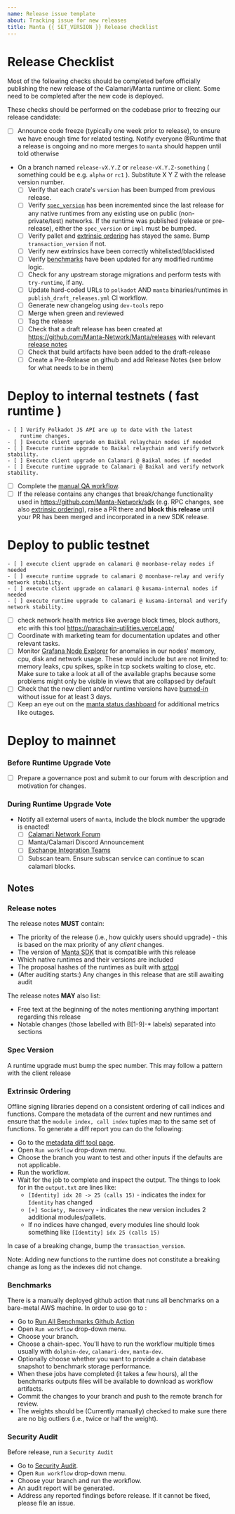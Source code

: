 ```yaml
---
name: Release issue template
about: Tracking issue for new releases
title: Manta {{ SET_VERSION }} Release checklist
---
```

# Release Checklist

Most of the following checks should be completed before officially publishing the new release
of the Calamari/Manta runtime or client. Some need to be completed after the new code is deployed.

These checks should be performed on the codebase prior to freezing our release candidate:

- [ ] Announce code freeze (typically one week prior to release), to ensure we have enough time for related testing. Notify everyone @Runtime that a release is ongoing and no more merges to `manta` should happen until told otherwise
- On a branch named `release-vX.Y.Z` or `release-vX.Y.Z-something` ( something could be e.g. `alpha` or `rc1` ). Substitute X Y Z with the release version number.
    - [ ] Verify that each crate's `version` has been bumped from previous release.
    - [ ] Verify [`spec_version`](#spec-version) has been incremented since the
        last release for any native runtimes from any existing use on public
        (non-private/test) networks. If the runtime was published (release or pre-release), either
        the `spec_version` or `impl` must be bumped.
    - [ ] Verify pallet and [extrinsic ordering](#extrinsic-ordering) has stayed
        the same. Bump `transaction_version` if not.
    - [ ] Verify new extrinsics have been correctly whitelisted/blacklisted
    - [ ] Verify [benchmarks](#benchmarks) have been updated for any modified
        runtime logic.
    - [ ] Check for any upstream storage migrations and perform tests with `try-runtime`, if any.
    - [ ] Update hard-coded URLs to `polkadot` AND `manta` binaries/runtimes in `publish_draft_releases.yml` CI workflow.
    - [ ] Generate new changelog using `dev-tools` repo
    - [ ] Merge when green and reviewed
    - [ ] Tag the release
    - [ ] Check that a draft release has been created at https://github.com/Manta-Network/Manta/releases with relevant [release notes](#release-notes)
    - [ ] Check that build artifacts have been added to the
        draft-release
    - [ ] Create a Pre-Release on github and add Release Notes (see below for what needs to be in them)

# Deploy to internal testnets ( fast runtime )
    - [ ] Verify Polkadot JS API are up to date with the latest
        runtime changes.
    - [ ] Execute client upgrade on Baikal relaychain nodes if needed
    - [ ] Execute runtime upgrade to Baikal relaychain and verify network stability.
    - [ ] Execute client upgrade on Calamari @ Baikal nodes if needed
    - [ ] Execute runtime upgrade to Calamari @ Baikal and verify network stability.
- [ ] Complete the [manual QA workflow](https://www.notion.so/mantanetwork/d55be01354bb4f579b16d6e34df9e2e1?v=dcfa54e2b4a343ad9b899574ddb94a1c).
- [ ] If the release contains any changes that break/change functionality used in https://github.com/Manta-Network/sdk (e.g. RPC changes, see also [extrinsic ordering](#extrinsic-ordering)), raise a PR there and **block this release** until your PR has been merged and incorporated in a new SDK release.

# Deploy to public testnet
    - [ ] execute client upgrade on calamari @ moonbase-relay nodes if needed
    - [ ] execute runtime upgrade to calamari @ moonbase-relay and verify network stability.
    - [ ] execute client upgrade on calamari @ kusama-internal nodes if needed
    - [ ] execute runtime upgrade to calamari @ kusama-internal and verify network stability.
- [ ] check network health metrics like average block times, block authors, etc with this tool https://parachain-utilities.vercel.app/
- [ ] Coordinate with marketing team for documentation updates and other relevant tasks.
- [ ] Monitor [Grafana Node Explorer](https://grafana.pulse.pelagos.systems/d/rYdddlPWk/node-exporter-full) for anomalies in our nodes' memory, cpu, disk and network usage. These would include but are not limited to: memory leaks, cpu spikes, spike in tcp sockets waiting to close, etc. Make sure to take a look at all of the available graphs because some problems might only be visible in views that are collapsed by default
- [ ] Check that the new client and/or runtime versions have [burned-in](#burn-in) without issue for at least 3 days.
- [ ] Keep an eye out on the [manta status dashboard](https://status.manta.network/) for additional metrics like outages.

# Deploy to mainnet
### Before Runtime Upgrade Vote
- [ ] Prepare a governance post and submit to our forum with description and motivation for changes.

### During Runtime Upgrade Vote
- Notify all external users of `manta`, include the block number the upgrade is enacted!
  - [ ] [Calamari Network Forum](https://forum.manta.network/c/calamari-network-governance/6)
  - [ ] Manta/Calamari Discord Announcement
  - [ ] [Exchange Integration Teams](https://www.notion.so/mantanetwork/Exchanges-3rd-Infrastructures-b089e136a14b430ea405400311b362cb)
  - [ ] Subscan team. Ensure subscan service can continue to scan calamari blocks.

## Notes
### Release notes

The release notes **MUST** contain:

- The priority of the release (i.e., how quickly users should upgrade) - this is
    based on the max priority of any *client* changes.
- The version of [Manta SDK](https://github.com/Manta-Network/sdk) that is compatible with this release
- Which native runtimes and their versions are included
- The proposal hashes of the runtimes as built with [srtool](https://gitlab.com/chevdor/srtool)
- (After auditing starts:) Any changes in this release that are still awaiting audit

The release notes **MAY** also list:

- Free text at the beginning of the notes mentioning anything important
    regarding this release
- Notable changes (those labelled with B[1-9]-* labels) separated into sections

### Spec Version

A runtime upgrade must bump the spec number. This may follow a pattern with the
client release

### Extrinsic Ordering

Offline signing libraries depend on a consistent ordering of call indices and
functions. Compare the metadata of the current and new runtimes and ensure that
the `module index, call index` tuples map to the same set of functions. To generate a diff report you can do the following:
* Go to the [metadata diff tool page](https://github.com/Manta-Network/Manta/actions/workflows/metadata_diff.yml).
* Open `Run workflow` drop-down menu.
* Choose the branch you want to test and other inputs if the defaults are not applicable.
* Run the workflow.
* Wait for the job to complete and inspect the output. The things to look for in the `output.txt` are lines like:
  - `[Identity] idx 28 -> 25 (calls 15)` - indicates the index for `Identity` has changed
  - `[+] Society, Recovery` - indicates the new version includes 2 additional modules/pallets.
  - If no indices have changed, every modules line should look something like `[Identity] idx 25 (calls 15)`

 In case of a breaking change, bump the `transaction_version`.

Note: Adding new functions to the runtime does not constitute a breaking change
as long as the indexes did not change.

### Benchmarks

There is a manually deployed github action that runs all benchmarks on a bare-metal AWS machine. In order to use go to :
* Go to [Run All Benchmarks Github Action](https://github.com/Manta-Network/Manta/actions/workflows/run_all_benchmarks.yml)
* Open `Run workflow` drop-down menu.
* Choose your branch.
* Choose a chain-spec. You'll have to run the workflow multiple times usually with `dolphin-dev`, `calamari-dev`, `manta-dev`.
* Optionally choose whether you want to provide a chain database snapshot to benchmark storage performance.
* When these jobs have completed (it takes a few hours), all the benchmarks outputs files will be available to download as workflow artifacts.
* Commit the changes to your branch and push to the remote branch for review.
* The weights should be (Currently manually) checked to make sure there are no big outliers (i.e., twice or half the weight).

### Security Audit

Before release, run a `Security Audit`

* Go to [Security Audit](https://github.com/Manta-Network/Manta/actions/workflows/audit.yml).
* Open `Run workflow` drop-down menu.
* Choose your branch and run the workflow.
* An audit report will be generated.
* Address any reported findings before release. If it cannot be fixed, please file an issue.

